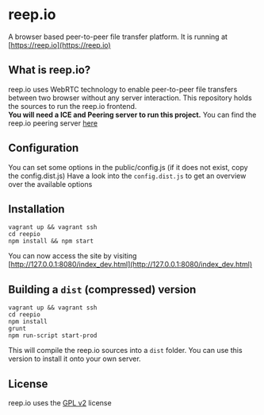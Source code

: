 reep.io
=======
A browser based peer-to-peer file transfer platform. It is running at [https://reep.io](https://reep.io)

What is reep.io?
---
reep.io uses WebRTC technology to enable peer-to-peer file transfers between two browser without any server interaction. 
This repository holds the sources to run the reep.io frontend.  
**You will need a ICE and Peering server to run this project.** You can find the reep.io peering server [here](https://github.com/KodeKraftwerk/reepio-peering-server)

Configuration
---
You can set some options in the public/config.js (if it does not exist, copy the config.dist.js)
Have a look into the `config.dist.js` to get an overview over the available options

Installation
---
	vagrant up && vagrant ssh 
	cd reepio
	npm install && npm start 

You can now access the site by visiting [http://127.0.0.1:8080/index_dev.html](http://127.0.0.1:8080/index_dev.html)

Building a `dist` (compressed) version
---
	vagrant up && vagrant ssh 
	cd reepio
	npm install  
	grunt
	npm run-script start-prod

This will compile the reep.io sources into a `dist` folder. You can use this version to install it onto your own server.


License
---
reep.io uses the [GPL v2](http://www.gnu.org/licenses/gpl-2.0.html) license  
